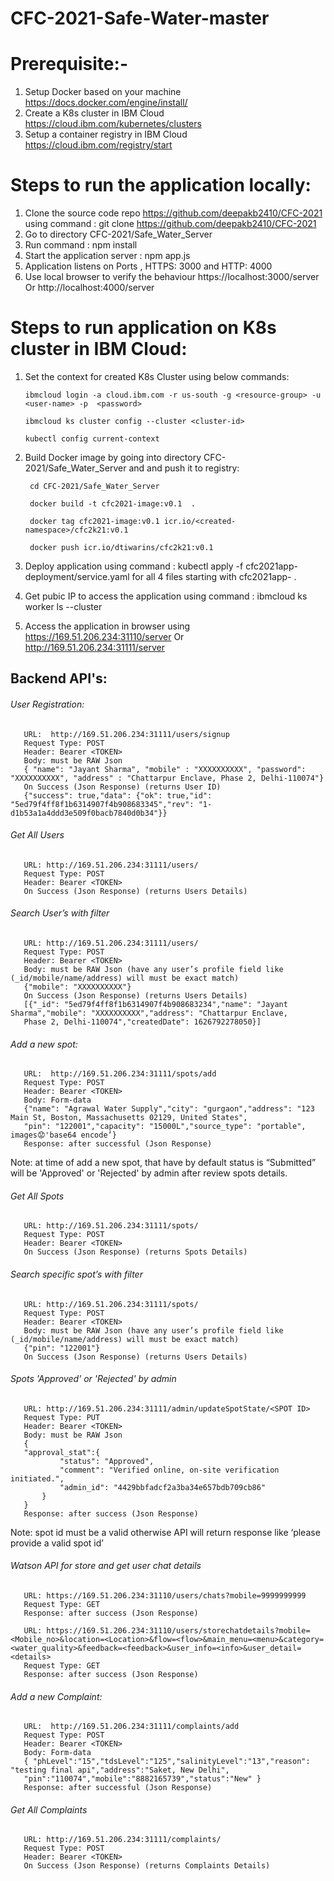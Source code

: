 # CFC-2021-Safe-Water-master

# Prerequisite:-

1. Setup Docker based on your machine https://docs.docker.com/engine/install/
2. Create a K8s cluster in IBM Cloud https://cloud.ibm.com/kubernetes/clusters
3. Setup a container registry in IBM Cloud https://cloud.ibm.com/registry/start

# Steps to run the application locally:

1. Clone the source code repo https://github.com/deepakb2410/CFC-2021  using command  : git clone https://github.com/deepakb2410/CFC-2021
2. Go to directory CFC-2021/Safe_Water_Server
3. Run command : npm install
4. Start the application server : npm app.js 
5. Application listens on Ports , HTTPS: 3000 and HTTP: 4000 
6. Use local browser to verify the behaviour https://localhost:3000/server Or http://localhost:4000/server

# Steps to run application on K8s cluster in IBM Cloud:

1. Set the context for created K8s Cluster using below commands:

       ibmcloud login -a cloud.ibm.com -r us-south -g <resource-group> -u <user-name> -p  <password>

       ibmcloud ks cluster config --cluster <cluster-id>

       kubectl config current-context

2.  Build Docker image by going into directory CFC-2021/Safe_Water_Server and and push it to registry:

         cd CFC-2021/Safe_Water_Server
   
         docker build -t cfc2021-image:v0.1  .

         docker tag cfc2021-image:v0.1 icr.io/<created-namespace>/cfc2k21:v0.1

         docker push icr.io/dtiwarins/cfc2k21:v0.1

 3. Deploy application using command : kubectl apply -f cfc2021app-deployment/service.yaml for all 4 files starting with  cfc2021app- . 

 4.  Get pubic IP to access the application using command : ibmcloud ks worker ls --cluster <cluster-id>

 5. Access the application in browser using https://169.51.206.234:31110/server Or http://169.51.206.234:31111/server 

## Backend API's:

###### User Registration:

       URL:  http://169.51.206.234:31111/users/signup 
       Request Type: POST 
       Header: Bearer <TOKEN> 
       Body: must be RAW Json 
       { "name": "Jayant Sharma", "mobile" : "XXXXXXXXXX", "password": "XXXXXXXXXX", "address" : "Chattarpur Enclave, Phase 2, Delhi-110074"} 
       On Success (Json Response) (returns User ID) 
       {"success": true,"data": {"ok": true,"id": "5ed79f4ff8f1b6314907f4b908683345","rev": "1-d1b53a1a4ddd3e509f0bacb7840d0b34"}} 

###### Get All Users 

       URL: http://169.51.206.234:31111/users/ 
       Request Type: POST 
       Header: Bearer <TOKEN> 
       On Success (Json Response) (returns Users Details) 

###### Search User’s with filter 

       URL: http://169.51.206.234:31111/users/ 
       Request Type: POST 
       Header: Bearer <TOKEN> 
       Body: must be RAW Json (have any user’s profile field like (_id/mobile/name/address) will must be exact match) 
       {"mobile": "XXXXXXXXXX"} 
       On Success (Json Response) (returns Users Details)
       [{"_id": "5ed79f4ff8f1b6314907f4b908683234","name": "Jayant Sharma","mobile": "XXXXXXXXXX","address": "Chattarpur Enclave, 
       Phase 2, Delhi-110074","createdDate": 1626792278050}] 

###### Add a new spot: 

       URL:  http://169.51.206.234:31111/spots/add  
       Request Type: POST  
       Header: Bearer <TOKEN> 
       Body: Form-data 
       {"name": "Agrawal Water Supply","city": "gurgaon","address": "123 Main St, Boston, Massachusetts 02129, United States",
       "pin": "122001","capacity": "15000L","source_type": "portable", images😟'base64 encode’} 
       Response: after successful (Json Response)

Note: at time of add a new spot, that have by default status is “Submitted” will be 'Approved' or 'Rejected' by admin after review spots details. 

###### Get All Spots 

       URL: http://169.51.206.234:31111/spots/ 
       Request Type: POST 
       Header: Bearer <TOKEN> 
       On Success (Json Response) (returns Spots Details) 

###### Search specific spot’s with filter 

       URL: http://169.51.206.234:31111/spots/ 
       Request Type: POST 
       Header: Bearer <TOKEN> 
       Body: must be RAW Json (have any user’s profile field like (_id/mobile/name/address) will must be exact match) 
       {"pin": "122001"} 
       On Success (Json Response) (returns Users Details) 

###### Spots 'Approved' or 'Rejected' by admin 

       URL: http://169.51.206.234:31111/admin/updateSpotState/<SPOT ID> 
       Request Type: PUT 
       Header: Bearer <TOKEN> 
       Body: must be RAW Json  
       { 
       "approval_stat":{ 
               "status": "Approved", 
               "comment": "Verified online, on-site verification initiated.", 
               "admin_id": "4429bbfadcf2a3ba34e657bdb709cb86" 
           } 
       } 
       Response: after success (Json Response)

Note: spot id must be a valid otherwise API will return response like ‘please provide a valid spot id’  

###### Watson API for store and get user chat details

       URL: https://169.51.206.234:31110/users/chats?mobile=9999999999
       Request Type: GET 
       Response: after success (Json Response)
       
       URL: https://169.51.206.234:31110/users/storechatdetails?mobile=<Mobile_no>&location=<Location>&flow=<flow>&main_menu=<menu>&category=<water_quality>&feedback=<feedback>&user_info=<info>&user_detail=<details>
       Request Type: GET 
       Response: after success (Json Response)
       
###### Add a new Complaint: 

       URL:  http://169.51.206.234:31111/complaints/add  
       Request Type: POST  
       Header: Bearer <TOKEN> 
       Body: Form-data 
       { "phLevel":"15","tdsLevel":"125","salinityLevel":"13","reason": "testing final api","address":"Saket, New Delhi",
       "pin":"110074","mobile":"8882165739","status":"New" }
       Response: after successful (Json Response)

###### Get All Complaints 

       URL: http://169.51.206.234:31111/complaints/ 
       Request Type: POST 
       Header: Bearer <TOKEN> 
       On Success (Json Response) (returns Complaints Details) 
